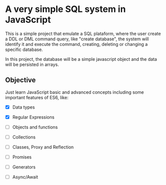 # A very simple SQL system in JavaScript

This is a simple project that emulate a SQL plataform, where the user create a DDL or DML command query, like "create database", the system will identify it and execute the command, creating, deleting or changing a specific database.

In this project, the database will be a simple javascript object and the data will be persisted in arrays. 

## Objective

Just learn JavaScript basic and advanced concepts including some important features of ES6, like:

- [x] Data types
- [x] Regular Expressions
- [ ] Objects and functions
- [ ] Collections
- [ ] Classes, Proxy and Reflection
- [ ] Promises
- [ ] Generators
- [ ] Async/Await
 


